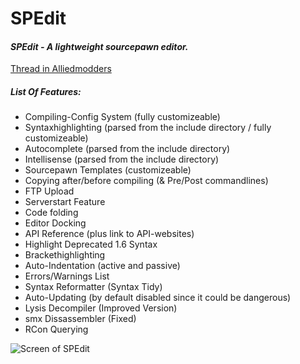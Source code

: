 # SPEdit
#### _SPEdit - A lightweight sourcepawn editor._

[Thread in Alliedmodders](https://forums.alliedmods.net/showthread.php?t=259917)


##### List Of Features:
* Compiling-Config System (fully customizeable)
* Syntaxhighlighting (parsed from the include directory / fully customizeable)
* Autocomplete (parsed from the include directory)
* Intellisense (parsed from the include directory)
* Sourcepawn Templates (customizeable)
* Copying after/before compiling (& Pre/Post commandlines)
* FTP Upload
* Serverstart Feature
* Code folding
* Editor Docking
* API Reference (plus link to API-websites)
* Highlight Deprecated 1.6 Syntax
* Brackethighlighting
* Auto-Indentation (active and passive)
* Errors/Warnings List
* Syntax Reformatter (Syntax Tidy)
* Auto-Updating (by default disabled since it could be dangerous)
* Lysis Decompiler (Improved Version)
* smx Dissassembler (Fixed)
* RCon Querying

![Screen of SPEdit](http://www.imageupload.co.uk/images/2015/03/15/SPEdit_Demo2.png)
